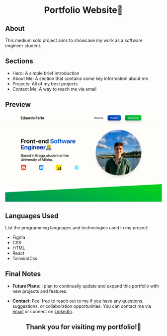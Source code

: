 <h1 align="center">Portfolio Website🌱</h1>

## About

This medium solo project aims to showcase my work as a software engineer student. 


## Sections

- Hero: A simple brief introduction
- About Me: A section that contains some key information about me
- Projects: All of my best projects 
- Contact Me: A way to reach me via email

## Preview

![Website Preview](src/assets/Website_screenshot.png)

## Languages Used

List the programming languages and technologies used in my project:

- Figma
- CSS
- HTML
- React
- TailwindCss

## Final Notes

- **Future Plans**: I plan to continually update and expand this portfolio with new projects and features.

- **Contact**: Feel free to reach out to me if you have any questions, suggestions, or collaboration opportunities. You can contact me via [email](eduardo21faria@gmail.com) or connect on [LinkedIn](https://www.linkedin.com/in/fariaeduardo/).

<h2 align="center">Thank you for visiting my portfolio!🚀</h2>
